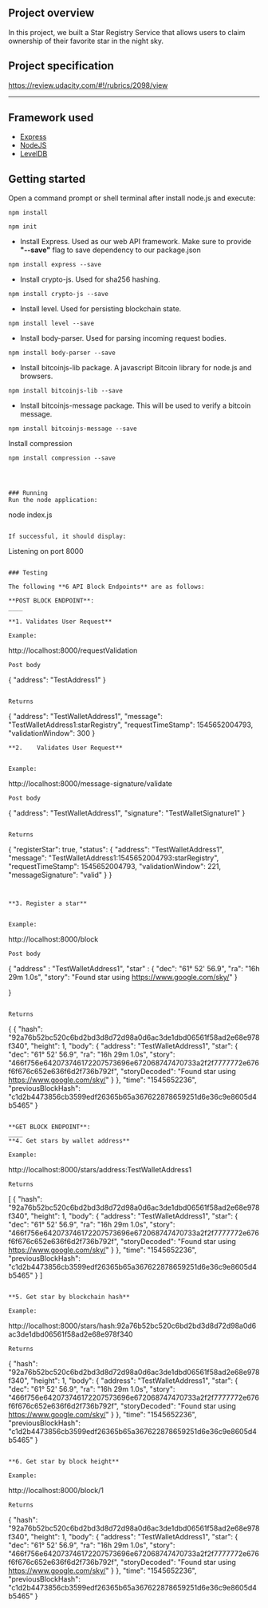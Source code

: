 
## Project overview

In this project, we built a Star Registry Service that allows users to claim ownership of their favorite star in the night sky.

## Project specification

https://review.udacity.com/#!/rubrics/2098/view

---

## Framework used

* [Express](http://expressjs.com/)
* [NodeJS](https://nodejs.org/en/)
* [LevelDB](http://leveldb.org/)

## Getting started

Open a command prompt or shell terminal after install node.js and execute:

```
npm install
```

```
npm init
```
- Install Express. Used as our web API framework. Make sure to provide **"--save"** flag to save dependency to our package.json

```
npm install express --save
```

- Install crypto-js. Used for sha256 hashing.

```
npm install crypto-js --save
```

- Install level. Used for persisting blockchain state.

```
npm install level --save
```

- Install body-parser. Used for parsing incoming request bodies.

```
npm install body-parser --save
```


- Install bitcoinjs-lib package. A javascript Bitcoin library for node.js and browsers.

```
npm install bitcoinjs-lib --save
```

- Install bitcoinjs-message package. This will be used to verify a bitcoin message.

```
npm install bitcoinjs-message --save
```

Install compression

```
npm install compression --save




### Running
Run the node application:

```
node index.js
```

If successful, it should display:

```
Listening on port 8000
```

### Testing

The following **6 API Block Endpoints** are as follows:

**POST BLOCK ENDPOINT**:
____

**1. Validates User Request**

Example:

```
http://localhost:8000/requestValidation
```
Post body
```
{
    "address": "TestAddress1"
}
```

Returns
```
{
  "address": "TestWalletAddress1",
  "message": "TestWalletAddress1:starRegistry",
  "requestTimeStamp": 1545652004793,
  "validationWindow": 300
}
```
**2.    Validates User Request**


Example:

```
http://localhost:8000/message-signature/validate
```
Post body
```
{
    "address": "TestWalletAddress1",
    "signature": "TestWalletSignature1"
}
```

Returns
```
{
    "registerStar": true,
    "status": {
        "address": "TestWalletAddress1",
        "message": "TestWalletAddress1:1545652004793:starRegistry",
        "requestTimeStamp": 1545652004793,
        "validationWindow": 221,
        "messageSignature": "valid"
    }
}
```


**3. Register a star**


Example:

```
http://localhost:8000/block
```
Post body
```
{
	"address" : "TestWalletAddress1",
	"star" : {
			"dec": "61° 52' 56.9",
            "ra": "16h 29m 1.0s",
            "story": "Found star using https://www.google.com/sky/"
        }

}
```

Returns
```
{
  {
      "hash": "92a76b52bc520c6bd2bd3d8d72d98a0d6ac3de1dbd06561f58ad2e68e978f340",
      "height": 1,
      "body": {
          "address": "TestWalletAddress1",
          "star": {
              "dec": "61° 52' 56.9",
              "ra": "16h 29m 1.0s",
              "story": "466f756e642073746172207573696e672068747470733a2f2f7777772e676f6f676c652e636f6d2f736b792f",
              "storyDecoded": "Found star using https://www.google.com/sky/"
          }
      },
      "time": "1545652236",
      "previousBlockHash": "c1d2b4473856cb3599edf26365b65a367622878659251d6e36c9e8605d4b5465"
  }
```

**GET BLOCK ENDPOINT**:
____
**4. Get stars by wallet address**

Example:

```
http://localhost:8000/stars/address:TestWalletAddress1
```
Returns
```
[
    {
        "hash": "92a76b52bc520c6bd2bd3d8d72d98a0d6ac3de1dbd06561f58ad2e68e978f340",
        "height": 1,
        "body": {
            "address": "TestWalletAddress1",
            "star": {
                "dec": "61° 52' 56.9",
                "ra": "16h 29m 1.0s",
                "story": "466f756e642073746172207573696e672068747470733a2f2f7777772e676f6f676c652e636f6d2f736b792f",
                "storyDecoded": "Found star using https://www.google.com/sky/"
            }
        },
        "time": "1545652236",
        "previousBlockHash": "c1d2b4473856cb3599edf26365b65a367622878659251d6e36c9e8605d4b5465"
    }
]
```

**5. Get star by blockchain hash**

Example:

```
http://localhost:8000/stars/hash:92a76b52bc520c6bd2bd3d8d72d98a0d6ac3de1dbd06561f58ad2e68e978f340
```
Returns
```
{
    "hash": "92a76b52bc520c6bd2bd3d8d72d98a0d6ac3de1dbd06561f58ad2e68e978f340",
    "height": 1,
    "body": {
        "address": "TestWalletAddress1",
        "star": {
            "dec": "61° 52' 56.9",
            "ra": "16h 29m 1.0s",
            "story": "466f756e642073746172207573696e672068747470733a2f2f7777772e676f6f676c652e636f6d2f736b792f",
            "storyDecoded": "Found star using https://www.google.com/sky/"
        }
    },
    "time": "1545652236",
    "previousBlockHash": "c1d2b4473856cb3599edf26365b65a367622878659251d6e36c9e8605d4b5465"
}
```

**6. Get star by block height**

Example:

```
http://localhost:8000/block/1
```
Returns
```
{
    "hash": "92a76b52bc520c6bd2bd3d8d72d98a0d6ac3de1dbd06561f58ad2e68e978f340",
    "height": 1,
    "body": {
        "address": "TestWalletAddress1",
        "star": {
            "dec": "61° 52' 56.9",
            "ra": "16h 29m 1.0s",
            "story": "466f756e642073746172207573696e672068747470733a2f2f7777772e676f6f676c652e636f6d2f736b792f",
            "storyDecoded": "Found star using https://www.google.com/sky/"
        }
    },
    "time": "1545652236",
    "previousBlockHash": "c1d2b4473856cb3599edf26365b65a367622878659251d6e36c9e8605d4b5465"
}
```
